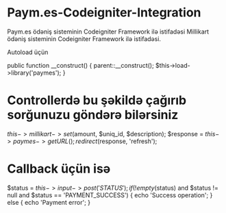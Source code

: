 # Paym.es-Codeigniter-Integration
Paym.es ödəniş sisteminin Codeigniter Framework ilə istifadəsi
Millikart ödəniş sisteminin Codeigniter Framework ilə istifadəsi.

Autoload üçün

public function __construct()
{
    parent::__construct();
    $this->load->library('paymes');
}

# Controllerdə bu şəkildə çağırıb sorğunuzu göndərə bilərsiniz

  $this->millikart->set($amount, $uniq_id, $description);
  $response = $this->paymes->getURL();
  redirect($response, 'refresh');

# Callback üçün isə

  $status = $this->input->post('STATUS');
	if(!empty($status) and $status != null and $status == 'PAYMENT_SUCCESS')
  {
		echo 'Success operation';
	}
  else
  {
    echo 'Payment error';
  }
